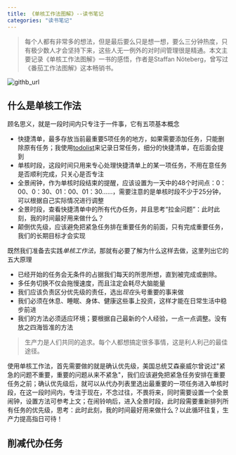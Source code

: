 ```yaml
---
title: 《单核工作法图解》--读书笔记
categories: "读书笔记"
---
```


> 每个人都有非常多的想法，但是最后要么只是想一想，要么三分钟热度，只有极少数人才会坚持下来，这些人无一例外的对时间管理很是精通。本文主要记录《单核工作法图解》一书的感悟，作者是Staffan Nöteberg，曾写过《番茄工作法图解》这本畅销书。

![githb_url](https://camo.githubusercontent.com/c7591c24e3cf1d248eca89a0571091ab96dd8dcc/68747470733a2f2f696d67332e646f7562616e696f2e636f6d2f6c7069632f7332393630323735342e6a7067)

## 什么是单核工作法

顾名思义，就是一段时间内只专注于一件事，它有五项基本概念

* 快捷清单，最多存放当前最重要5项任务的地方，如果需要添加任务，只能删除原有任务；我使用[todolist](https://todoist.com)来记录日常任务，细分的快捷清单，在后面会提到
* 单核时段，这段时间只用来专心处理快捷清单上的某一项任务，不用在意任务是否顺利完成，只关心是否专注
* 全景闹钟，作为单核时段结束的提醒，应该设置为一天中的48个时间点：0：00、0：30、01：00、01：30......，需要注意的是单核时段不少于25分钟，可以根据自己实际情况进行调整
* 全景时段，查看快捷清单中的所有代办任务，并且思考“拉金问题”：此时此刻，我的时间最好用来做什么？
* 颠倒优先级，应该避免把紧急任务排在重要任务的前面，只有完成重要任务，我们的长期目标才会实现

既然我们准备去实践*单核工作法*，那就有必要了解为什么这样去做，这里列出它的五大原理

* 已经开始的任务会无条件的占据我们每天的所思所想，直到被完成或删除。
* 多任务切换不仅会拖慢速度，而且注定会耗尽大脑能量
* 我们应该负责区分优先级的责任，选出*现在*头号重要的事来做
* 我们必须在休息、睡眠、身体、健康这些事上投资，这样才能在日常生活中稳步前进
* 我们的方法必须适应环境；要根据自己最新的个人经验，一点一点调整。没有放之四海皆准的方法

> 生产力是人们共同的追求。每个人都想搞定很多事情，这是利人利己的最佳途径。

使用单核工作法，首先需要做的就是确认优先级，美国总统艾森豪威尔曾说过"紧急的问题不重要，重要的问题从来不紧急"，我们应该避免把紧急任务安排在重要任务之前；确认优先级后，就可以从代办列表里选出最重要的一项任务进入单核时段，在这一段时间内，专注于现在，不念过往，不畏将来，同时需要设置一个全景闹钟，设置方法可参考上文；在闹铃响后，进入全景时段，此时段需要重新排列所有任务的优先级，思考：此时此刻，我的时间最好用来做什么？以此循环往复，生产力提高指日可待！

## 削减代办任务


